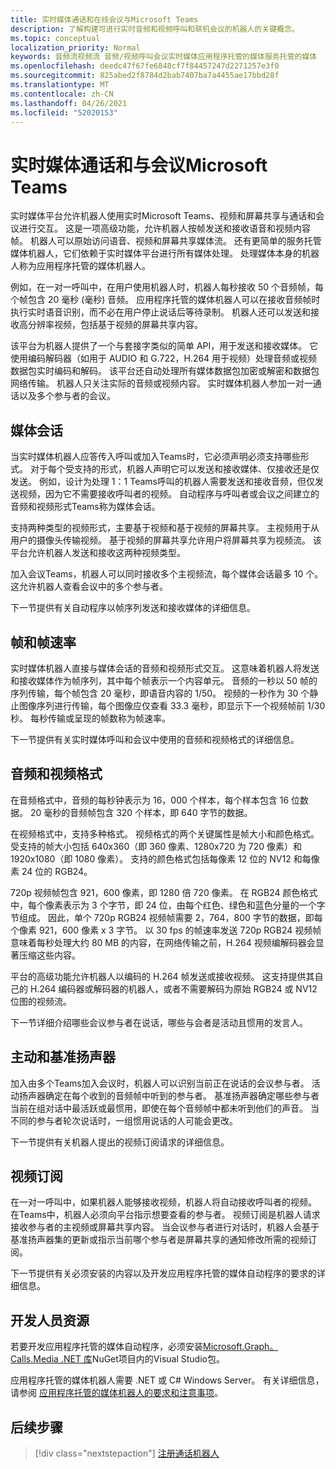 ```yaml
---
title: 实时媒体通话和在线会议与Microsoft Teams
description: 了解构建可进行实时音频和视频呼叫和联机会议的机器人的关键概念。
ms.topic: conceptual
localization_priority: Normal
keywords: 音频流视频流 音频/视频呼叫会议实时媒体应用程序托管的媒体服务托管的媒体
ms.openlocfilehash: deedc47f67fe6848cf7f84457247d2271257e3f0
ms.sourcegitcommit: 825abed2f8784d2bab7407ba7a4455ae17bbd28f
ms.translationtype: MT
ms.contentlocale: zh-CN
ms.lasthandoff: 04/26/2021
ms.locfileid: "52020153"
---
```

# <a name="real-time-media-calls-and-meetings-with-microsoft-teams"></a>实时媒体通话和与会议Microsoft Teams

实时媒体平台允许机器人使用实时Microsoft Teams、视频和屏幕共享与通话和会议进行交互。 这是一项高级功能，允许机器人按帧发送和接收语音和视频内容帧。 机器人可以原始访问语音、视频和屏幕共享媒体流。 还有更简单的服务托管媒体机器人，它们依赖于实时媒体平台进行所有媒体处理。 处理媒体本身的机器人称为应用程序托管的媒体机器人。

例如，在一对一呼叫中，在用户使用机器人时，机器人每秒接收 50 个音频帧，每个帧包含 20 毫秒 (毫秒) 音频。 应用程序托管的媒体机器人可以在接收音频帧时执行实时语音识别，而不必在用户停止说话后等待录制。 机器人还可以发送和接收高分辨率视频，包括基于视频的屏幕共享内容。

该平台为机器人提供了一个与套接字类似的简单 API，用于发送和接收媒体。 它使用编码解码器（如用于 AUDIO 和 G.722，H.264 用于视频）处理音频或视频数据包实时编码和解码。 该平台还自动处理所有媒体数据包加密或解密和数据包网络传输。 机器人只关注实际的音频或视频内容。 实时媒体机器人参加一对一通话以及多个参与者的会议。

## <a name="media-session"></a>媒体会话

当实时媒体机器人应答传入呼叫或加入Teams时，它必须声明必须支持哪些形式。 对于每个受支持的形式，机器人声明它可以发送和接收媒体、仅接收还是仅发送。 例如，设计为处理 1：1 Teams呼叫的机器人需要发送和接收音频，但仅发送视频，因为它不需要接收呼叫者的视频。 自动程序与呼叫者或会议之间建立的音频和视频形式Teams称为媒体会话。

支持两种类型的视频形式，主要基于视频和基于视频的屏幕共享。 主视频用于从用户的摄像头传输视频。 基于视频的屏幕共享允许用户将屏幕共享为视频流。 该平台允许机器人发送和接收这两种视频类型。

加入会议Teams，机器人可以同时接收多个主视频流，每个媒体会话最多 10 个。 这允许机器人查看会议中的多个参与者。

下一节提供有关自动程序以帧序列发送和接收媒体的详细信息。

## <a name="frames-and-frame-rate"></a>帧和帧速率

实时媒体机器人直接与媒体会话的音频和视频形式交互。 这意味着机器人将发送和接收媒体作为帧序列，其中每个帧表示一个内容单元。 音频的一秒以 50 帧的序列传输，每个帧包含 20 毫秒，即语音内容的 1/50。 视频的一秒作为 30 个静止图像序列进行传输，每个图像应仅查看 33.3 毫秒，即显示下一个视频帧前 1/30 秒。 每秒传输或呈现的帧数称为帧速率。

下一节提供有关实时媒体呼叫和会议中使用的音频和视频格式的详细信息。

## <a name="audio-and-video-format"></a>音频和视频格式

在音频格式中，音频的每秒钟表示为 16，000 个样本，每个样本包含 16 位数据。 20 毫秒的音频帧包含 320 个样本，即 640 字节的数据。

在视频格式中，支持多种格式。 视频格式的两个关键属性是帧大小和颜色格式。 受支持的帧大小包括 640x360（即 360 像素、1280x720 为 720 像素）和 1920x1080（即 1080 像素）。 支持的颜色格式包括每像素 12 位的 NV12 和每像素 24 位的 RGB24。

720p 视频帧包含 921，600 像素，即 1280 倍 720 像素。 在 RGB24 颜色格式中，每个像素表示为 3 个字节，即 24 位，由每个红色、绿色和蓝色分量的一个字节组成。 因此，单个 720p RGB24 视频帧需要 2，764，800 字节的数据，即每个像素 921，600 像素 x 3 字节。 以 30 fps 的帧速率发送 720p RGB24 视频帧意味着每秒处理大约 80 MB 的内容，在网络传输之前，H.264 视频编解码器会显著压缩这些内容。

平台的高级功能允许机器人以编码的 H.264 帧发送或接收视频。 这支持提供其自己的 H.264 编码器或解码器的机器人，或者不需要解码为原始 RGB24 或 NV12 位图的视频流。

下一节详细介绍哪些会议参与者在说话，哪些与会者是活动且惯用的发言人。

## <a name="active-and-dominant-speakers"></a>主动和基准扬声器

加入由多个Teams加入会议时，机器人可以识别当前正在说话的会议参与者。 活动扬声器确定在每个收到的音频帧中听到的参与者。 基准扬声器确定哪些参与者当前在组对话中最活跃或最惯用，即使在每个音频帧中都未听到他们的声音。 当不同的参与者轮次说话时，一组惯用说话的人可能会更改。

下一节提供有关机器人提出的视频订阅请求的详细信息。

## <a name="video-subscription"></a>视频订阅

在一对一呼叫中，如果机器人能够接收视频，机器人将自动接收呼叫者的视频。 在Teams中，机器人必须向平台指示想要查看的参与者。 视频订阅是机器人请求接收参与者的主视频或屏幕共享内容。 当会议参与者进行对话时，机器人会基于基准扬声器集的更新或指示当前哪个参与者是屏幕共享的通知修改所需的视频订阅。

下一节提供有关必须安装的内容以及开发应用程序托管的媒体自动程序的要求的详细信息。

## <a name="developer-resources"></a>开发人员资源

若要开发应用程序托管的媒体自动程序，必须安装[Microsoft.Graph。Calls.Media .NET 库](https://www.nuget.org/packages/Microsoft.Graph.Communications.Calls.Media/)NuGet项目内的Visual Studio包。

应用程序托管的媒体机器人需要 .NET 或 C# Windows Server。 有关详细信息，请参阅 [应用程序托管的媒体机器人的要求和注意事项](requirements-considerations-application-hosted-media-bots.md#c-or-net-and-windows-server-for-development)。

## <a name="next-step"></a>后续步骤

> [!div class="nextstepaction"]
> [注册通话机器人](~/bots/calls-and-meetings/registering-calling-bot.md)
